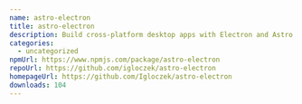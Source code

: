 ```yaml
---
name: astro-electron
title: astro-electron
description: Build cross-platform desktop apps with Electron and Astro
categories:
  - uncategorized
npmUrl: https://www.npmjs.com/package/astro-electron
repoUrl: https://github.com/igloczek/astro-electron
homepageUrl: https://github.com/Igloczek/astro-electron
downloads: 104
---
```

